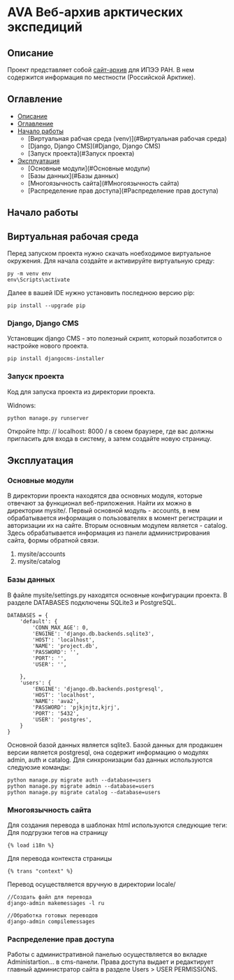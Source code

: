 # AVA Веб-архив арктических экспедиций

## Описание
Проект представляет собой [сайт-архив](https://avarus.space/) для ИПЭЭ РАН. В нем содержится информация по местности (Российской Арктике).

## Оглавление
* [Описание](#Описание)
* [Оглавление](#Оглавление)
* [Начало работы](#Начало-работы)
    * [Виртуальная рабчая среда (venv)](#Виртуальная рабочая среда)
    * [Django, Django CMS](#Django, Django CMS)
    * [Запуск проекта](#Запуск проекта)
* [Эксплуатация](#Эксплуатация)
    * [Основные модули](#Основные модули)
    * [Базы данных](#Базы данных)
    * [Многоязычность сайта](#Многоязычность сайта)
    * [Распределение прав доступа](#Распределение прав доступа)

## Начало работы
## Виртуальная рабочая среда
Перед запуском проекта нужно скачать ноебходимое виртуальное окружения.
Для начала создайте и активируйте виртуальную среду:
```
py -m venv env
env\Scripts\activate
```
 Далее в вашей IDE нужно установить последнюю версию pip:
```
pip install --upgrade pip
```
### Django, Django CMS
Установщик django CMS - это полезный скрипт, который позаботится о настройке нового проекта.
```
pip install djangocms-installer
```
### Запуск проекта
Код для запуска проекта из директории проекта.

Widnows:
```
python manage.py runserver
```
Откройте http: // localhost: 8000 / в своем браузере, где вас должны пригласить для входа в систему, а затем создайте новую страницу.
## Эксплуатация
### Основные модули
В директории проекта находятся два основных модуля, которые отвечают за функционал веб-приложения. Найти их можно в директории mysite/.
Первый основной модуль - accounts, в нем обрабатывается информация о пользователях в момент регистрации и авторизации их на сайте.
Вторым основным модулем является - catalog. Здесь обрабатывается информация из панели администрирования сайта, формы обратной связи.

1. mysite/accounts 
2. mysite/catalog

### Базы данных

В файле mysite/settings.py находятся основные конфигурации проекта. 
В разделе DATABASES подключены SQLite3 и PostgreSQL.
```
DATABASES = {
    'default': {
        'CONN_MAX_AGE': 0,
        'ENGINE': 'django.db.backends.sqlite3',
        'HOST': 'localhost',
        'NAME': 'project.db',
        'PASSWORD': '',
        'PORT': '',
        'USER': '',

    },
    'users': {
        'ENGINE': 'django.db.backends.postgresql',
        'HOST': 'localhost',
        'NAME': 'ava2',
        'PASSWORD': 'pjkjnjtz,kjrj',
        'PORT': '5432',
        'USER': 'postgres',
    }
}
```
Основной базой данных является sqlite3. Базой данных для продакшен версии является postgresql, она содержит информацию о модулях admin, auth и catalog.
Для синхронизации баз данных используются следуюзие команды:
```
python manage.py migrate auth --database=users
python manage.py migrate admin --database=users
python manage.py migrate catalog --database=users
```
### Многоязычность сайта

Для создания перевода в шаблонах html используются следующие теги:
Для подгрузки тегов на страницу
```
{% load i18n %}
```
Для перевода контекста страницы
```
{% trans "context" %}
```
Перевод осуществляется вручную в директории locale/
```
//Создать файл для перевода
django-admin makemessages -l ru

//Обработка готовых переводов
django-admin compilemessages
```

### Распределение прав доступа
Работы с административной панелью осуществляется во вкладке Administartion... в сms-панели.
Права доступа выдает и редактирует главный администратор сайта в разделе Users > USER PERMISSIONS.


